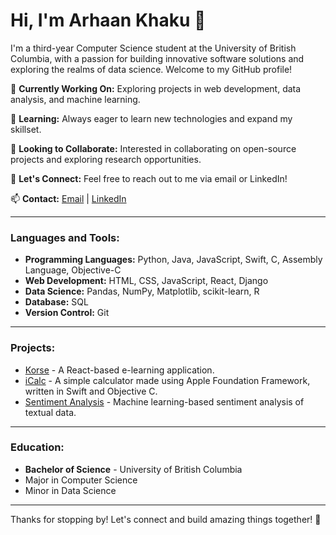 # Hi, I'm Arhaan Khaku 👋

I'm a third-year Computer Science student at the University of British Columbia, with a passion for building innovative software solutions and exploring the realms of data science. Welcome to my GitHub profile!

🔭 **Currently Working On:** Exploring projects in web development, data analysis, and machine learning.

🌱 **Learning:** Always eager to learn new technologies and expand my skillset.

👯 **Looking to Collaborate:** Interested in collaborating on open-source projects and exploring research opportunities.

💬 **Let's Connect:** Feel free to reach out to me via email or LinkedIn!

📫 **Contact:** [Email](arhaan1905@gmail.com) | [LinkedIn](https://www.linkedin.com/in/arhaankhaku)

---

### Languages and Tools:

- **Programming Languages:** Python, Java, JavaScript, Swift, C, Assembly Language, Objective-C
- **Web Development:** HTML, CSS, JavaScript, React, Django
- **Data Science:** Pandas, NumPy, Matplotlib, scikit-learn, R
- **Database:** SQL
- **Version Control:** Git

---

### Projects:

- [Korse](#) - A React-based e-learning application.
- [iCalc](#) - A simple calculator made using Apple Foundation Framework, written in Swift and Objective C.
- [Sentiment Analysis](#) - Machine learning-based sentiment analysis of textual data.

---

### Education:

- **Bachelor of Science** - University of British Columbia
- Major in Computer Science
- Minor in Data Science

---

Thanks for stopping by! Let's connect and build amazing things together! 🚀
